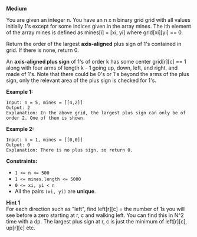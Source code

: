 **Medium**

You are given an integer n. You have an n x n binary grid grid with all values initially 1's except for some indices given in the array mines. The ith element of the array mines is defined as mines[i] = [xi, yi] where grid[xi][yi] == 0.

Return the order of the largest **axis-aligned** plus sign of 1's contained in grid. If there is none, return 0.

An **axis-aligned plus sign** of 1's of order k has some center grid[r][c] == 1 along with four arms of length k - 1 going up, down, left, and right, and made of 1's. Note that there could be 0's or 1's beyond the arms of the plus sign, only the relevant area of the plus sign is checked for 1's.

 

**Example 1:**

```
Input: n = 5, mines = [[4,2]]
Output: 2
Explanation: In the above grid, the largest plus sign can only be of order 2. One of them is shown.
```
**Example 2:**

```
Input: n = 1, mines = [[0,0]]
Output: 0
Explanation: There is no plus sign, so return 0.
```

**Constraints:**

- `1 <= n <= 500`
- `1 <= mines.length <= 5000`
- `0 <= xi, yi < n`
- All the pairs `(xi, yi)` are **unique**.

**Hint 1**  
For each direction such as "left", find left[r][c] = the number of 1s you will see before a zero starting at r, c and walking left. You can find this in N^2 time with a dp. The largest plus sign at r, c is just the minimum of left[r][c], up[r][c] etc.
